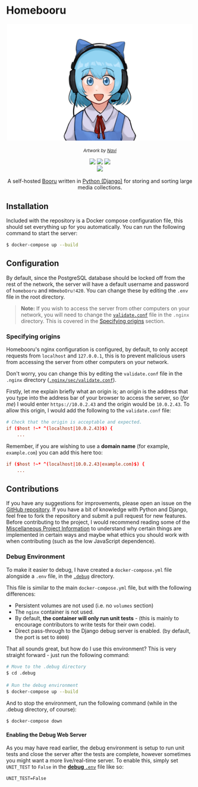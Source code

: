 # Homebooru
<div align="center">
    <img src="assets/cirno_smiling_touhou.png" width=500px \>
    <p><i><small>Artwork by <a href="https://twitter.com/nvi2762/status/1495867899881619456">Navi</a></small></i></p>
    <img src="https://img.shields.io/badge/-Python 3-3776AB?style=flat&logo=Python&logoColor=white" \>
    <img src="https://img.shields.io/badge/PostgreSQL-3776AB.svg?logo=postgreSQL&amp;logoColor=white" \>
    <img src="https://img.shields.io/badge/Docker-3776AB.svg?logo=docker&amp;logoColor=white" \><br>
    <img src="https://github.com/gingerchicken/homebooru/actions/workflows/test.yml/badge.svg" \>
    <p>A self-hosted <a href="https://www.yourdictionary.com/booru">Booru</a> written in <a href="https://www.djangoproject.com/">Python (Django)</a> for storing and sorting large media collections.</p>
</div>

## Installation
Included with the repository is a Docker compose configuration file, this should set everything up for you automatically. You can run the following command to start the server:

```bash
$ docker-compose up --build
```

## Configuration
By default, since the PostgreSQL database should be locked off from the rest of the network, the server will have a default username and password of `homebooru` and `H0meboOru!420`. You can change these by editing the `.env` file in the root directory.

> **Note:** If you wish to access the server from other computers on your network, you will need to change the [`validate.conf`](.nginx/sec/validate.conf) file in the `.nginx` directory. This is covered in the [Specifying origins](#specifying-origins) section.

### Specifying origins
Homebooru's nginx configuration is configured, by default, to only accept requests from `localhost` and `127.0.0.1`, this is to prevent malicious users from accessing the server from other computers on your network.

Don't worry, you can change this by editing the `validate.conf` file in the `.nginx` directory ([`.nginx/sec/validate.conf`](.nginx/sec/validate.conf)).

Firstly, let me explain briefly what an origin is; an origin is the address that you type into the address bar of your browser to access the server, so (_for me_) I would enter `https://10.0.2.43` and the origin would be `10.0.2.43`.  To allow this origin, I would add the following to the `validate.conf` file:

```conf
# Check that the origin is acceptable and expected.
if ($host !~* ^(localhost|10.0.2.43)$) {
    ...
```

Remember, if you are wishing to use a **domain name** (for example, `example.com`) you can add this here too:

```conf
if ($host !~* ^(localhost|10.0.2.43|example.com)$) {
    ...
```

## Contributions
If you have any suggestions for improvements, please open an issue on the [GitHub repository](https://github.com/gingerchicken/homebooru). If you have a bit of knowledge with Python and Django, feel free to fork the repository and submit a pull request for new features. Before contributing to the project, I would recommend reading some of the [Miscellaneous Project Information](/docs/MISC.md) to understand why certain things are implemented in certain ways and maybe what ethics you should work with when contributing (such as the low JavaScript dependence).

### Debug Environment
To make it easier to debug, I have created a `docker-compose.yml` file alongside a `.env` file, in the [`.debug`](.debug) directory.

This file is similar to the main `docker-compose.yml` file, but with the following differences:

- Persistent volumes are not used (i.e. no `volumes` section)
- The `nginx` container is not used.
- By default, **the container will only run unit tests** - (this is mainly to encourage contributors to write tests for their own code).
- Direct pass-through to the Django debug server is enabled. (by default, the port is set to `8000`)

That all sounds great, but how do I use this environment? This is very straight forward - just run the following command:

```bash
# Move to the .debug directory
$ cd .debug

# Run the debug environment
$ docker-compose up --build
```

And to stop the environment, run the following command (while in the .debug directory, of course):

```bash
$ docker-compose down
```

#### Enabling the Debug Web Server
As you may have read earlier, the debug environment is setup to run unit tests and close the server after the tests are complete, however sometimes you might want a more live/real-time server. To enable this, simply set `UNIT_TEST` to `False` in the [**debug** `.env`](.debug/.env) file like so:

```env
UNIT_TEST=False
```